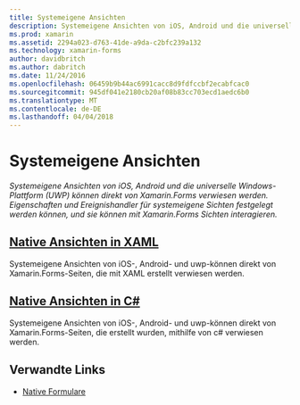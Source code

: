 ```yaml
---
title: Systemeigene Ansichten
description: Systemeigene Ansichten von iOS, Android und die universelle Windows-Plattform (UWP) können direkt von Xamarin.Forms verwiesen werden. Eigenschaften und Ereignishandler für systemeigene Sichten festgelegt werden können, und sie können mit Xamarin.Forms Sichten interagieren.
ms.prod: xamarin
ms.assetid: 2294a023-d763-41de-a9da-c2bfc239a132
ms.technology: xamarin-forms
author: davidbritch
ms.author: dabritch
ms.date: 11/24/2016
ms.openlocfilehash: 06459b9b44ac6991cacc8d9fdfccbf2ecabfcac0
ms.sourcegitcommit: 945df041e2180cb20af08b83cc703ecd1aedc6b0
ms.translationtype: MT
ms.contentlocale: de-DE
ms.lasthandoff: 04/04/2018
---
```

# <a name="native-views"></a>Systemeigene Ansichten

_Systemeigene Ansichten von iOS, Android und die universelle Windows-Plattform (UWP) können direkt von Xamarin.Forms verwiesen werden. Eigenschaften und Ereignishandler für systemeigene Sichten festgelegt werden können, und sie können mit Xamarin.Forms Sichten interagieren._

## <a name="native-views-in-xamlxamlmd"></a>[Native Ansichten in XAML](xaml.md)

Systemeigene Ansichten von iOS-, Android- und uwp-können direkt von Xamarin.Forms-Seiten, die mit XAML erstellt verwiesen werden.

## <a name="native-views-in-ccodemd"></a>[Native Ansichten in C#](code.md)

Systemeigene Ansichten von iOS-, Android- und uwp-können direkt von Xamarin.Forms-Seiten, die erstellt wurden, mithilfe von c# verwiesen werden.


## <a name="related-links"></a>Verwandte Links

- [Native Formulare](~/xamarin-forms/platform/native-forms.md)
